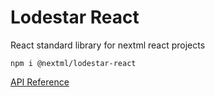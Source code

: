 # Lodestar React

React standard library for nextml react projects

```
npm i @nextml/lodestar-react
```

[API Reference](https://nextml-code.github.io/lodestar-react/)
